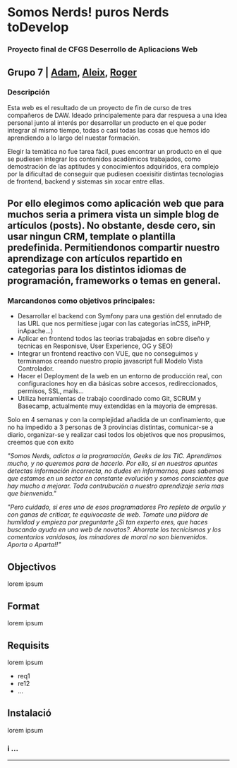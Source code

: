 # Somos Nerds! puros Nerds toDevelop

### Proyecto final de CFGS Deserrollo de Aplicacions Web
Grupo 7 | [Adam](https://github.com/adamjalich), [Aleix](https://github.com/aleixr20), [Roger](https://github.com/rogercrdaw)
--- 
### Descripción
Esta web es el resultado de un proyecto de fin de curso de tres compañeros de DAW. Ideado principalemente para dar respuesa a una idea personal junto al interés por desarrollar un producto en el que poder integrar al mismo tiempo, todas o casi todas las cosas que hemos ido aprendiendo a lo largo del nuestar formación.  

Elegir la temàtica no fue tarea fàcil, pues encontrar un producto en el que se pudiesen integrar los contenidos acadèmicos trabajados, como demostración de las aptitudes y conocimientos adquiridos, era complejo por la dificultad de conseguir que pudiesen coexisitir distintas tecnologias de frontend, backend y sistemas sin xocar entre ellas.

Por ello elegimos como aplicación web que para muchos seria a primera vista un simple blog de artículos (posts). No obstante, desde cero, sin usar ningun CRM, template o plantilla predefinida. Permitiendonos compartir nuestro aprendizage con artículos repartido en categorias para los distintos idiomas de programación, frameworks o temas en general.
----
### Marcandonos como objetivos principales:

- Desarrollar el backend con Symfony para una gestión del enrutado de las URL que nos permitiese jugar con las categorias inCSS, inPHP, inApache...)
- Aplicar en frontend todos las teorias trabajadas en sobre diseño y tecnicas en Responisve, User Experience, OG y SEO)
- Integrar un frontend reactivo con VUE, que no conseguimos y terminamos creando nuestro propio javascript full Modelo Vista Controlador.
- Hacer el Deployment de la web en un entorno de producción real, con configuraciones hoy en dia básicas sobre accesos, redireccionados, permisos, SSL, mails...
- Utiliza herramientas de trabajo coordinado como Git, SCRUM y Basecamp, actualmente muy extendidas en la mayoria de empresas.

Solo en 4 semanas y con la complejidad añadida de un confinamiento, que no ha impedido a 3 personas de 3 provincias distintas, comunicar-se a diario, organizar-se y realizar casi todos los objetivos que nos propusimos, creemos que con exito   

_"Somos Nerds, adictos a la programación, Geeks de las TIC. Aprendimos mucho, y no queremos para de hacerlo. Por ello, si en nuestros apuntes detectas información incorrecta, no dudes en informarnos, pues sabemos que estamos en un sector en constante evolución y somos conscientes que hay mucho a mejorar.
Toda contrubución a nuestro aprendizaje seria mas que bienvenida."_    

_"Pero cuidado, si eres uno de esos programadores Pro repleto de orgullo y con ganas de criticar, te equivocaste de web. Tomate una pildora de humildad y empieza por preguntarte ¿Si tan experto eres, que haces buscando ayuda en una web de novatos?. Ahorrate los tecnicismos y los comentarios vanidosos, los minadores de moral no son bienvenidos.    
Aporta o Aparta!!"_    


## Objectivos
lorem ipsum

## Format
lorem ipsum

## Requisits
lorem ipsum
- req1
- re12
- ...

## Instalació
lorem ipsum

### i ...

---

